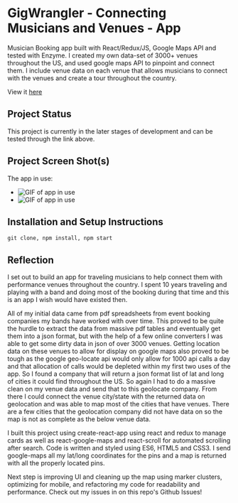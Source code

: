 # GigWrangler - Connecting Musicians and Venues -  App  

Musician Booking app built with React/Redux/JS, Google Maps API and tested with Enzyme. I created my own data-set of 3000+ venues throughout the US, and used google maps API to pinpoint and connect them. I include venue data on each venue that allows musicians to connect with the venues and create a tour throughout the country.

View it [here](https://adamj1232.github.io/Gig-Wrangler/)

## Project Status

This project is currently in the later stages of development and can be tested through the link above.

## Project Screen Shot(s)

The app in use:
* ![GIF of app in use](http://g.recordit.co/FRuTKd3PjF.gif)
* ![GIF of app in use](http://g.recordit.co/0xTG7CPthF.gif)

## Installation and Setup Instructions

`git clone, npm install, npm start`

## Reflection

  I set out to build an app for traveling musicians to help connect them with performance venues throughout the country. I spent 10 years traveling and playing with a band and doing most of the booking during that time and this is an app I wish would have existed then.

  All of my initial data came from pdf spreadsheets from event booking companies my bands have worked with over time. This proved to be quite the hurdle to extract the data from massive pdf tables and eventually get them into a json format, but with the help of a few online converters I was able to get some dirty data in json of over 3000 venues. Getting location data on these venues to allow for display on google maps also proved to be tough as the google geo-locate api would only allow for 1000 api calls a day and that allocation of calls would be depleted within my first two uses of the app. So I found a company that will return a json format list of lat and long of cities it could find throughout the US. So again I had to do a massive clean on my venue data and send that to this geolocate company. From there I could connect the venue city/state with the returned data on geolocation and was able to map most of the cities that have venues. There are a few cities that the geolocation company did not have data on so the map is not as complete as the below venue data.

  I built this project using create-react-app using react and redux to manage cards as well as react-google-maps and react-scroll for automated scrolling after search.
  Code is written and styled using ES6, HTML5 and CSS3.
  I send google-maps all my lat/long coordinates for the pins and a map is returned with all the properly located pins.

  Next step is improving UI and cleaning up the map using marker clusters, optimizing for mobile, and refactoring my code for readability and performance. Check out my issues in on this repo's Github Issues!
